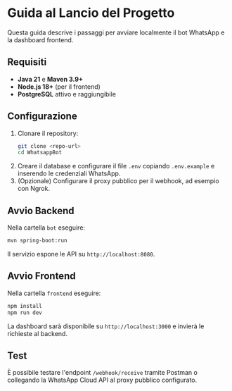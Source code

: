 # Guida al Lancio del Progetto

Questa guida descrive i passaggi per avviare localmente il bot WhatsApp e la dashboard frontend.

## Requisiti

- **Java 21** e **Maven 3.9+**
- **Node.js 18+** (per il frontend)
- **PostgreSQL** attivo e raggiungibile

## Configurazione

1. Clonare il repository:
   ```bash
   git clone <repo-url>
   cd WhatsappBot
   ```
2. Creare il database e configurare il file `.env` copiando `.env.example` e inserendo le credenziali WhatsApp.
3. (Opzionale) Configurare il proxy pubblico per il webhook, ad esempio con Ngrok.

## Avvio Backend

Nella cartella `bot` eseguire:
```bash
mvn spring-boot:run
```
Il servizio espone le API su `http://localhost:8080`.

## Avvio Frontend

Nella cartella `frontend` eseguire:
```bash
npm install
npm run dev
```
La dashboard sarà disponibile su `http://localhost:3000` e invierà le richieste al backend.

## Test

È possibile testare l'endpoint `/webhook/receive` tramite Postman o collegando la WhatsApp Cloud API al proxy pubblico configurato.
